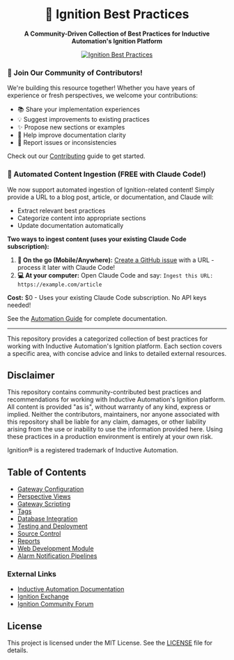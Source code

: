 <div align="center">
 <h1>🔧 Ignition Best Practices</h1>
  <p><strong>A Community-Driven Collection of Best Practices for Inductive Automation's Ignition Platform</strong></p>
  <a href="https://github.com/jdingus/Ignition-Best-Practices"><img src="https://img.shields.io/badge/Ignition-Best_Practices-2ea44f?style=for-the-badge&logo=github" alt="Ignition Best Practices"></a>
</div>

### 🤝 Join Our Community of Contributors!
We're building this resource together! Whether you have years of experience or fresh perspectives, we welcome your contributions:
- 📚 Share your implementation experiences
- 💡 Suggest improvements to existing practices
- ✨ Propose new sections or examples
- 📝 Help improve documentation clarity
- 🐛 Report issues or inconsistencies

Check out our [Contributing](contributing.md) guide to get started.

### 🤖 Automated Content Ingestion (FREE with Claude Code!)
We now support automated ingestion of Ignition-related content! Simply provide a URL to a blog post, article, or documentation, and Claude will:
- Extract relevant best practices
- Categorize content into appropriate sections
- Update documentation automatically

**Two ways to ingest content (uses your existing Claude Code subscription):**

1. **📱 On the go (Mobile/Anywhere):** [Create a GitHub issue](../../issues/new?labels=content-ingestion&template=ingest-content.md) with a URL - process it later with Claude Code!
2. **💻 At your computer:** Open Claude Code and say: `Ingest this URL: https://example.com/article`

**Cost:** $0 - Uses your existing Claude Code subscription. No API keys needed!

See the [Automation Guide](automation/README.md) for complete documentation.

---

This repository provides a categorized collection of best practices for working with Inductive Automation's Ignition platform. Each section covers a specific area, with concise advice and links to detailed external resources.

## Disclaimer
This repository contains community-contributed best practices and recommendations for working with Inductive Automation's Ignition platform. All content is provided "as is", without warranty of any kind, express or implied. Neither the contributors, maintainers, nor anyone associated with this repository shall be liable for any claim, damages, or other liability arising from the use or inability to use the information provided here. Using these practices in a production environment is entirely at your own risk.

Ignition® is a registered trademark of Inductive Automation.

## Table of Contents
- [Gateway Configuration](sections/gateway-configuration.md)
- [Perspective Views](sections/perspective-views.md)
- [Gateway Scripting](sections/gateway-scripting.md)
- [Tags](sections/tags.md)
- [Database Integration](sections/database-integration.md)
- [Testing and Deployment](sections/testing-deployment.md)
- [Source Control](sections/source-control.md)
- [Reports](sections/reports.md)
- [Web Development Module](sections/webdev.md)
- [Alarm Notification Pipelines](sections/alarms.md)

### External Links
- [Inductive Automation Documentation](https://docs.inductiveautomation.com/)
- [Ignition Exchange](https://inductiveautomation.com/exchange)
- [Ignition Community Forum](https://forum.inductiveautomation.com/)

## License
This project is licensed under the MIT License. See the [LICENSE](license) file for details.
